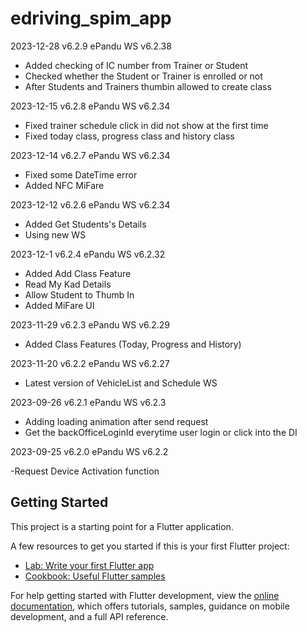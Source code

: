 # edriving_spim_app
2023-12-28 v6.2.9
ePandu WS v6.2.38

- Added checking of IC number from Trainer or Student
- Checked whether the Student or Trainer is enrolled or not
- After Students and Trainers thumbin allowed to create class 

2023-12-15 v6.2.8
ePandu WS v6.2.34

- Fixed trainer schedule click in did not show at the first time
- Fixed today class, progress class and history class

2023-12-14 v6.2.7
ePandu WS v6.2.34

- Fixed some DateTime error
- Added NFC MiFare

2023-12-12 v6.2.6
ePandu WS v6.2.34

- Added Get Students's Details
- Using new WS

2023-12-1 v6.2.4
ePandu WS v6.2.32

- Added Add Class Feature
- Read My Kad Details
- Allow Student to Thumb In
- Added MiFare UI

2023-11-29 v6.2.3
ePandu WS v6.2.29

- Added Class Features (Today, Progress and History)

2023-11-20 v6.2.2
ePandu WS v6.2.27

- Latest version of VehicleList and Schedule WS

2023-09-26 v6.2.1
ePandu WS v6.2.3

- Adding loading animation after send request
- Get the backOfficeLoginId everytime user login or click into the DI

2023-09-25 v6.2.0
ePandu WS v6.2.2

-Request Device Activation function

## Getting Started

This project is a starting point for a Flutter application.

A few resources to get you started if this is your first Flutter project:

- [Lab: Write your first Flutter app](https://docs.flutter.dev/get-started/codelab)
- [Cookbook: Useful Flutter samples](https://docs.flutter.dev/cookbook)

For help getting started with Flutter development, view the
[online documentation](https://docs.flutter.dev/), which offers tutorials,
samples, guidance on mobile development, and a full API reference.
